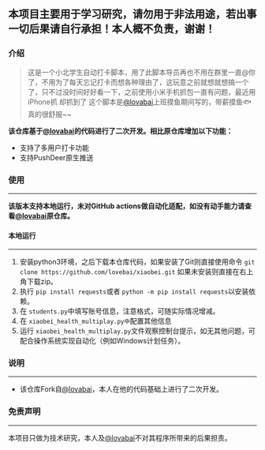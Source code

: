 ## 本项目主要用于学习研究，请勿用于非法用途，若出事一切后果请自行承担！本人概不负责，谢谢！

### 介绍

> 这是一个小北学生自动打卡脚本，用了此脚本导员再也不用在群里一直@你了，不用为了每天忘记打卡而想各种理由了，这玩意之前就想就想搞一个了，只不过没时间好好看一下，之前使用小米手机抓包一直有问题，最近用iPhone抓 却抓到了
> 这个脚本是[@lovabai](https://github.com/lovebai/xiaobei)上班摸鱼期间写的，带薪摸鱼🐟  真的很舒服~~

**该仓库基于[@lovabai](https://github.com/lovebai/xiaobei)的代码进行了二次开发。相比原仓库增加以下功能：**

* 支持了多用户打卡功能
* 支持PushDeer原生推送

### 使用

---

**该版本支持本地运行，未对GitHub actions做自动化适配，如没有动手能力请查看[@lovabai](https://github.com/lovebai/xiaobei)原仓库。**

#### 本地运行

---

1. 安装python3环境，之后下载本仓库代码，如果安装了Git则直接使用命令 `git clone https://github.com/lovebai/xiaobei.git`
   如果未安装则直接在右上角下载zip。
2. 执行 `pip install requests`或者 `python -m pip install requests`以安装依赖。
3. 在 `students.py`中填写账号信息，注意格式，可随实际情况增减。
4. 在 `xiaobei_health_multiplay.py中`配置其他信息
5. 运行 `xiaobei_health_multiplay.py`文件观察控制台提示，如无其他问题，可配合操作系统实现自动化（例如Windows计划任务）。

### 说明

---

* 该仓库Fork自[@lovabai](https://github.com/lovebai/xiaobei)，本人在他的代码基础上进行了二次开发。

### 免责声明

---

本项目只做为技术研究，本人及[@lovabai](https://github.com/lovebai/xiaobei)不对其程序所带来的后果担责。
